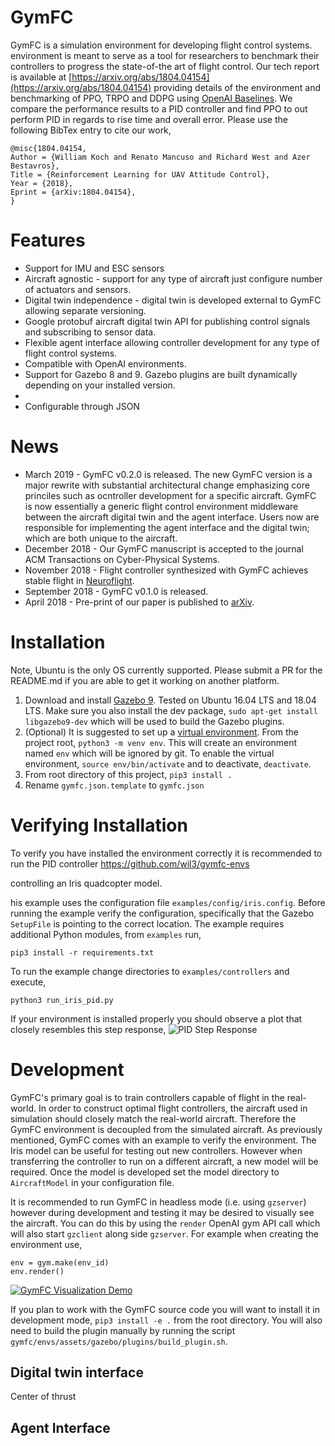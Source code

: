 # GymFC

GymFC is a simulation environment for developing flight control systems. 
environment is meant to serve as a tool for researchers to benchmark their
controllers to progress the state-of-the art of flight control.
Our tech report is available at [https://arxiv.org/abs/1804.04154](https://arxiv.org/abs/1804.04154)  providing details of the
environment and  benchmarking of PPO, TRPO and DDPG using [OpenAI Baselines](https://github.com/openai/baselines). We compare the performance results to a PID controller and find PPO to out perform PID in regards to rise time and overall error. Please use the following BibTex entry to cite our
work,
```
@misc{1804.04154,
Author = {William Koch and Renato Mancuso and Richard West and Azer Bestavros},
Title = {Reinforcement Learning for UAV Attitude Control},
Year = {2018},
Eprint = {arXiv:1804.04154},
}
```

# Features

* Support for IMU and ESC sensors
* Aircraft agnostic - support for any type of aircraft just configure number of
  actuators and sensors.
* Digital twin independence - digital twin is developed external to GymFC
  allowing separate versioning.
* Google protobuf aircraft digital twin API for publishing control
  signals and subscribing to sensor data. 
* Flexible agent interface allowing controller development for any type of flight control systems.
* Compatible with OpenAI environments.
* Support for Gazebo 8 and 9. Gazebo plugins are built dynamically depending on
  your installed version. 
* 
* Configurable through JSON


# News

* March 2019 - GymFC v0.2.0 is released. 
The new GymFC version is a major rewrite with substantial architectural
change emphasizing core princiles such as ocntroller development for a specific aircraft.
GymFC is now essentially a generic flight control environment middleware between the aircraft digital twin and the agent interface. Users now are responsible for implementing the agent interface and the digital twin; which are both unique to the aircraft.
* December 2018 - Our GymFC manuscript is accepted to the journal ACM Transactions on Cyber-Physical Systems.
* November 2018 - Flight controller synthesized with GymFC achieves stable
  flight in [Neuroflight](https://github.com/wil3/neuroflight).
* September 2018 - GymFC v0.1.0 is released.
* April 2018 - Pre-print of our paper is published to [arXiv](https://arxiv.org/abs/1804.04154). 


# Installation 

Note, Ubuntu is the only OS currently supported. Please submit a PR for the
README.md if you are
able to get it working on another platform.   
1. Download and install [Gazebo 9](http://gazebosim.org/download). Tested on
   Ubuntu 16.04 LTS and 18.04 LTS.  Make sure you also install the dev package, `sudo apt-get install libgazebo9-dev` which will be used to build the Gazebo plugins.
2. (Optional) It is suggested to set up a [virtual environment](https://docs.python.org/3/library/venv.html). From the project root,
   `python3 -m venv env`. This will create an environment named `env` which
will be ignored by git. To enable the virtual environment, `source
env/bin/activate` and to deactivate, `deactivate`.  
2. From root directory of this project, `pip3 install .`
3. Rename `gymfc.json.template` to `gymfc.json`

# Verifying Installation 
To verify you have installed the environment correctly it is recommended to run
the PID controller
https://github.com/wil3/gymfc-envs 

controlling an Iris quadcopter model.

his example
uses the configuration file `examples/config/iris.config`. Before running the
example verify the configuration, specifically that the Gazebo `SetupFile` is pointing to the correct location.
The example requires additional Python modules, from `examples` run,
```
pip3 install -r requirements.txt
```
To run the example change directories to `examples/controllers` and execute,
```
python3 run_iris_pid.py
```
If your environment is installed properly you should observe a plot that
closely resembles this step response,
![PID Step
Response](https://raw.githubusercontent.com/wil3/gymfc/master/images/pid-step-AttFC_GyroErr-MotorVel_M4_Ep-v0.png)


# Development 

GymFC's primary goal is to train controllers capable of flight in the real-world. 
 In order to construct optimal flight controllers, the aircraft used in
simulation should closely match the real-world aircraft. Therefore the GymFC environment is decoupled from the simulated aircraft.
As previously mentioned, GymFC comes with an example to verify the environment.
The Iris model can be useful for testing out new controllers. However when
transferring the controller to run on a different aircraft, a new model will be
required. Once the model is developed set the model directory to `AircraftModel` in your configuration file.

It is recommended to run GymFC in headless mode (i.e. using `gzserver`) however
during development and testing it may be desired to visually see the aircraft.  You can do this by using the `render` OpenAI gym API call which will also start `gzclient` along side `gzserver`. For example when creating the environment use,
```
env = gym.make(env_id)
env.render()
```
[![GymFC Visualization Demo](https://raw.githubusercontent.com/wil3/gymfc/master/images/gymfc-vis.png)](https://youtu.be/sX9NwmDg6SA)

If you plan to work with the GymFC source code you will want to install it in
development mode, `pip3 install -e .` from the root directory. You will also
need to build the plugin manually by running the script
`gymfc/envs/assets/gazebo/plugins/build_plugin.sh`. 


## Digital twin interface

Center of thrust
## Agent Interface

